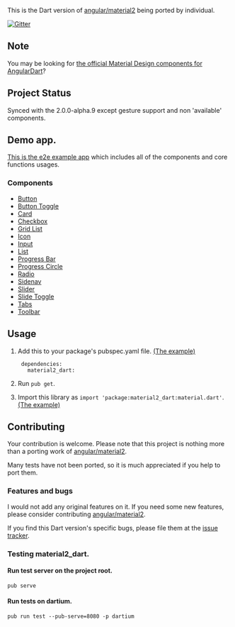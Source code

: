 This is the Dart version of [angular/material2](https://github.com/angular/material2) being ported by individual.

[![Gitter](https://img.shields.io/gitter/room/nwjs/nw.js.svg?maxAge=2592000)](https://gitter.im/ntaoo/material2_dart)

## Note 

You may be looking for [the official Material Design components for AngularDart](https://pub.dartlang.org/packages/angular2_components)?

## Project Status

Synced with the 2.0.0-alpha.9 except gesture support and non 'available' components. 

## Demo app.

[This is the e2e example app](https://github.com/ntaoo/material2_dart_e2e_example) which includes all of the components and core functions usages.

### Components

* [Button](https://github.com/ntaoo/material2_dart/tree/master/doc/components/button.md)
* [Button Toggle](https://github.com/ntaoo/material2_dart/tree/master/doc/components/button_toggle.md) 
* [Card](https://github.com/ntaoo/material2_dart/tree/master/doc/components/card.md)
* [Checkbox](https://github.com/ntaoo/material2_dart/tree/master/doc/components/checkbox.md)
* [Grid List](https://github.com/ntaoo/material2_dart/tree/master/doc/components/grid_list.md)
* [Icon](https://github.com/ntaoo/material2_dart/tree/master/doc/components/icon.md)
* [Input](https://github.com/ntaoo/material2_dart/tree/master/doc/components/input.md)
* [List](https://github.com/ntaoo/material2_dart/tree/master/doc/components/list.md)
* [Progress Bar](https://github.com/ntaoo/material2_dart/tree/master/doc/components/progress_bar.md)
* [Progress Circle](https://github.com/ntaoo/material2_dart/tree/master/doc/components/progress_circle.md)
* [Radio](https://github.com/ntaoo/material2_dart/tree/master/doc/components/radio.md)
* [Sidenav](https://github.com/ntaoo/material2_dart/tree/master/doc/components/sidenav.md)
* [Slider](https://github.com/ntaoo/material2_dart/tree/master/doc/components/slider.md)
* [Slide Toggle](https://github.com/ntaoo/material2_dart/tree/master/doc/components/slide_toggle.md)
* [Tabs](https://github.com/ntaoo/material2_dart/tree/master/doc/components/tabs.md)
* [Toolbar](https://github.com/ntaoo/material2_dart/tree/master/doc/components/tabs.md)

## Usage

1. Add this to your package's pubspec.yaml file. [(The example)](https://github.com/ntaoo/material2_dart/blob/master/example/pubspec.yaml)

        dependencies:
          material2_dart:

2. Run `pub get`.

3. Import this library as `import 'package:material2_dart:material.dart'`. [(The example)](https://github.com/ntaoo/material2_dart/tree/master/example/lib/button)

## Contributing

Your contribution is welcome. Please note that this project is nothing more than a porting work of [angular/material2](https://github.com/angular/material2).

Many tests have not been ported, so it is much appreciated if you help to port them.

### Features and bugs

I would not add any original features on it. If you need some new features, please consider contributing [angular/material2](https://github.com/angular/material2).

If you find this Dart version's specific bugs, please file them at the [issue tracker][tracker].

[tracker]: https://github.com/ntaoo/material2_dart/issues


### Testing material2_dart.

#### Run test server on the project root.

    pub serve

#### Run tests on dartium.

    pub run test --pub-serve=8080 -p dartium
